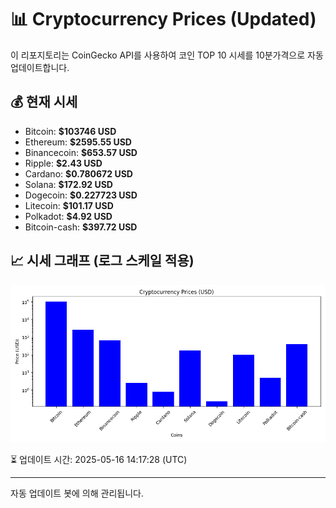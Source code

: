 
# 📊 Cryptocurrency Prices (Updated)

이 리포지토리는 CoinGecko API를 사용하여 코인 TOP 10 시세를 10분가격으로 자동 업데이트합니다.

## 💰 현재 시세
- Bitcoin: **$103746 USD**
- Ethereum: **$2595.55 USD**
- Binancecoin: **$653.57 USD**
- Ripple: **$2.43 USD**
- Cardano: **$0.780672 USD**
- Solana: **$172.92 USD**
- Dogecoin: **$0.227723 USD**
- Litecoin: **$101.17 USD**
- Polkadot: **$4.92 USD**
- Bitcoin-cash: **$397.72 USD**

## 📈 시세 그래프 (로그 스케일 적용)
![Crypto Prices](crypto_prices.png)

⏳ 업데이트 시간: 2025-05-16 14:17:28 (UTC)

---
자동 업데이트 봇에 의해 관리됩니다.
